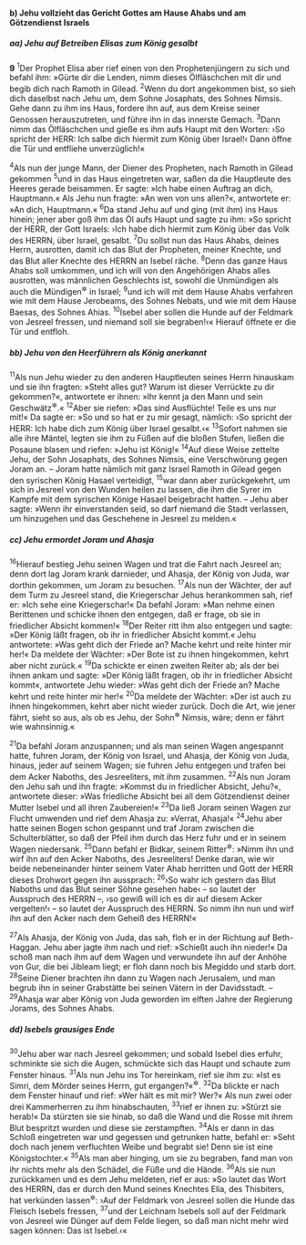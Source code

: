 #### b) Jehu vollzieht das Gericht Gottes am Hause Ahabs und am Götzendienst Israels

##### aa) Jehu auf Betreiben Elisas zum König gesalbt

__9__
<sup>1</sup>Der Prophet Elisa aber rief einen von den Prophetenjüngern zu sich und befahl ihm: »Gürte dir die Lenden, nimm dieses Ölfläschchen mit dir und begib dich nach Ramoth in Gilead.
<sup>2</sup>Wenn du dort angekommen bist, so sieh dich daselbst nach Jehu um, dem Sohne Josaphats, des Sohnes Nimsis. Gehe dann zu ihm ins Haus, fordere ihn auf, aus dem Kreise seiner Genossen herauszutreten, und führe ihn in das innerste Gemach.
<sup>3</sup>Dann nimm das Ölfläschchen und gieße es ihm aufs Haupt mit den Worten: ›So spricht der HERR: Ich salbe dich hiermit zum König über Israel!‹ Dann öffne die Tür und entfliehe unverzüglich!«

<sup>4</sup>Als nun der junge Mann, der Diener des Propheten, nach Ramoth in Gilead gekommen
<sup>5</sup>und in das Haus eingetreten war, saßen da die Hauptleute des Heeres gerade beisammen. Er sagte: »Ich habe einen Auftrag an dich, Hauptmann.« Als Jehu nun fragte: »An wen von uns allen?«, antwortete er: »An dich, Hauptmann.«
<sup>6</sup>Da stand Jehu auf und ging (mit ihm) ins Haus hinein; jener aber goß ihm das Öl aufs Haupt und sagte zu ihm: »So spricht der HERR, der Gott Israels: ›Ich habe dich hiermit zum König über das Volk des HERRN, über Israel, gesalbt.
<sup>7</sup>Du sollst nun das Haus Ahabs, deines Herrn, ausrotten, damit ich das Blut der Propheten, meiner Knechte, und das Blut aller Knechte des HERRN an Isebel räche.
<sup>8</sup>Denn das ganze Haus Ahabs soll umkommen, und ich will von den Angehörigen Ahabs alles ausrotten, was männlichen Geschlechts ist, sowohl die Unmündigen als auch die Mündigen<sup title="d.h. alle ohne Ausnahme">&#x2732;</sup> in Israel;
<sup>9</sup>und ich will mit dem Hause Ahabs verfahren wie mit dem Hause Jerobeams, des Sohnes Nebats, und wie mit dem Hause Baesas, des Sohnes Ahias.
<sup>10</sup>Isebel aber sollen die Hunde auf der Feldmark von Jesreel fressen, und niemand soll sie begraben!‹« Hierauf öffnete er die Tür und entfloh.

##### bb) Jehu von den Heerführern als König anerkannt

<sup>11</sup>Als nun Jehu wieder zu den anderen Hauptleuten seines Herrn hinauskam und sie ihn fragten: »Steht alles gut? Warum ist dieser Verrückte zu dir gekommen?«, antwortete er ihnen: »Ihr kennt ja den Mann und sein Geschwätz<sup title="oder: und wißt, was er wollte">&#x2732;</sup>.«
<sup>12</sup>Aber sie riefen: »Das sind Ausflüchte! Teile es uns nur mit!« Da sagte er: »So und so hat er zu mir gesagt, nämlich: ›So spricht der HERR: Ich habe dich zum König über Israel gesalbt.‹«
<sup>13</sup>Sofort nahmen sie alle ihre Mäntel, legten sie ihm zu Füßen auf die bloßen Stufen, ließen die Posaune blasen und riefen: »Jehu ist König!«
<sup>14</sup>Auf diese Weise zettelte Jehu, der Sohn Josaphats, des Sohnes Nimsis, eine Verschwörung gegen Joram an. – Joram hatte nämlich mit ganz Israel Ramoth in Gilead gegen den syrischen König Hasael verteidigt,
<sup>15</sup>war dann aber zurückgekehrt, um sich in Jesreel von den Wunden heilen zu lassen, die ihm die Syrer im Kampfe mit dem syrischen Könige Hasael beigebracht hatten. – Jehu aber sagte: »Wenn ihr einverstanden seid, so darf niemand die Stadt verlassen, um hinzugehen und das Geschehene in Jesreel zu melden.«

##### cc) Jehu ermordet Joram und Ahasja

<sup>16</sup>Hierauf bestieg Jehu seinen Wagen und trat die Fahrt nach Jesreel an; denn dort lag Joram krank darnieder, und Ahasja, der König von Juda, war dorthin gekommen, um Joram zu besuchen.
<sup>17</sup>Als nun der Wächter, der auf dem Turm zu Jesreel stand, die Kriegerschar Jehus herankommen sah, rief er: »Ich sehe eine Kriegerschar!« Da befahl Joram: »Man nehme einen Berittenen und schicke ihnen den entgegen, daß er frage, ob sie in friedlicher Absicht kommen!«
<sup>18</sup>Der Reiter ritt ihm also entgegen und sagte: »Der König läßt fragen, ob ihr in friedlicher Absicht kommt.« Jehu antwortete: »Was geht dich der Friede an? Mache kehrt und reite hinter mir her!« Da meldete der Wächter: »Der Bote ist zu ihnen hingekommen, kehrt aber nicht zurück.«
<sup>19</sup>Da schickte er einen zweiten Reiter ab; als der bei ihnen ankam und sagte: »Der König läßt fragen, ob ihr in friedlicher Absicht kommt«, antwortete Jehu wieder: »Was geht dich der Friede an? Mache kehrt und reite hinter mir her!«
<sup>20</sup>Da meldete der Wächter: »Der ist auch zu ihnen hingekommen, kehrt aber nicht wieder zurück. Doch die Art, wie jener fährt, sieht so aus, als ob es Jehu, der Sohn<sup title="= Enkelsohn">&#x2732;</sup> Nimsis, wäre; denn er fährt wie wahnsinnig.«

<sup>21</sup>Da befahl Joram anzuspannen; und als man seinen Wagen angespannt hatte, fuhren Joram, der König von Israel, und Ahasja, der König von Juda, hinaus, jeder auf seinem Wagen; sie fuhren Jehu entgegen und trafen bei dem Acker Naboths, des Jesreeliters, mit ihm zusammen.
<sup>22</sup>Als nun Joram den Jehu sah und ihn fragte: »Kommst du in friedlicher Absicht, Jehu?«, antwortete dieser: »Was friedliche Absicht bei all dem Götzendienst deiner Mutter Isebel und all ihren Zaubereien!«
<sup>23</sup>Da ließ Joram seinen Wagen zur Flucht umwenden und rief dem Ahasja zu: »Verrat, Ahasja!«
<sup>24</sup>Jehu aber hatte seinen Bogen schon gespannt und traf Joram zwischen die Schulterblätter, so daß der Pfeil ihm durch das Herz fuhr und er in seinem Wagen niedersank.
<sup>25</sup>Dann befahl er Bidkar, seinem Ritter<sup title="vgl. 7,2">&#x2732;</sup>: »Nimm ihn und wirf ihn auf den Acker Naboths, des Jesreeliters! Denke daran, wie wir beide nebeneinander hinter seinem Vater Ahab herritten und Gott der HERR dieses Drohwort gegen ihn aussprach:
<sup>26</sup>›So wahr ich gestern das Blut Naboths und das Blut seiner Söhne gesehen habe‹ – so lautet der Ausspruch des HERRN –, ›so gewiß will ich es dir auf diesem Acker vergelten!‹ – so lautet der Ausspruch des HERRN. So nimm ihn nun und wirf ihn auf den Acker nach dem Geheiß des HERRN!«

<sup>27</sup>Als Ahasja, der König von Juda, das sah, floh er in der Richtung auf Beth-Haggan. Jehu aber jagte ihm nach und rief: »Schießt auch ihn nieder!« Da schoß man nach ihm auf dem Wagen und verwundete ihn auf der Anhöhe von Gur, die bei Jibleam liegt; er floh dann noch bis Megiddo und starb dort.
<sup>28</sup>Seine Diener brachten ihn dann zu Wagen nach Jerusalem, und man begrub ihn in seiner Grabstätte bei seinen Vätern in der Davidsstadt. –
<sup>29</sup>Ahasja war aber König von Juda geworden im elften Jahre der Regierung Jorams, des Sohnes Ahabs.

##### dd) Isebels grausiges Ende

<sup>30</sup>Jehu aber war nach Jesreel gekommen; und sobald Isebel dies erfuhr, schminkte sie sich die Augen, schmückte sich das Haupt und schaute zum Fenster hinaus.
<sup>31</sup>Als nun Jehu ins Tor hereinkam, rief sie ihm zu: »Ist es Simri, dem Mörder seines Herrn, gut ergangen?«<sup title="vgl. 1.Kön 16,9-19">&#x2732;</sup>.
<sup>32</sup>Da blickte er nach dem Fenster hinauf und rief: »Wer hält es mit mir? Wer?« Als nun zwei oder drei Kammerherren zu ihm hinabschauten,
<sup>33</sup>rief er ihnen zu: »Stürzt sie herab!« Da stürzten sie sie hinab, so daß die Wand und die Rosse mit ihrem Blut bespritzt wurden und diese sie zerstampften.
<sup>34</sup>Als er dann in das Schloß eingetreten war und gegessen und getrunken hatte, befahl er: »Seht doch nach jenem verfluchten Weibe und begrabt sie! Denn sie ist eine Königstochter.«
<sup>35</sup>Als man aber hinging, um sie zu begraben, fand man von ihr nichts mehr als den Schädel, die Füße und die Hände.
<sup>36</sup>Als sie nun zurückkamen und es dem Jehu meldeten, rief er aus: »So lautet das Wort des HERRN, das er durch den Mund seines Knechtes Elia, des Thisbiters, hat verkünden lassen<sup title="1.Kön 21,23">&#x2732;</sup>: ›Auf der Feldmark von Jesreel sollen die Hunde das Fleisch Isebels fressen,
<sup>37</sup>und der Leichnam Isebels soll auf der Feldmark von Jesreel wie Dünger auf dem Felde liegen, so daß man nicht mehr wird sagen können: Das ist Isebel.‹«